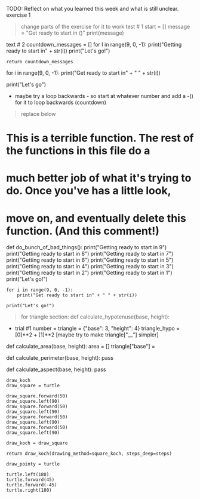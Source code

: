 TODO: Reflect on what you learned this week and what is still unclear.
exercise 1 
> change parts of the exercise for it to work 
test # 1
start = [] 
message = "Get ready to start in ()" 
print(message) 

text # 2
countdown_messages = []
    for I in range(9, 0, -1):
        print("Getting ready to start in" + str(i))
    print("Let's go!")

    return countdown_messages

for i in range(9, 0, -1):
  print("Get ready to start in" + " " + str(i))
  
print("Let's go")

- maybe try a loop backwards - so start at whatever number and add a -() 
for it to loop backwards (countdown)
 > replace below 
# This is a terrible function. The rest of the functions in this file do a
# much better job of what it's trying to do. Once you've has a little look,
# move on, and eventually delete this function. (And this comment!)
def do_bunch_of_bad_things():
    print("Getting ready to start in 9")
    print("Getting ready to start in 8")
    print("Getting ready to start in 7")
    print("Getting ready to start in 6")
    print("Getting ready to start in 5")
    print("Getting ready to start in 4")
    print("Getting ready to start in 3")
    print("Getting ready to start in 2")
    print("Getting ready to start in 1")
    print("Let's go!")

    for i in range(9, 0, -1):
        print("Get ready to start in" + " " + str(i))
        
    print("Let's go!")

> for triangle section: 
def calculate_hypotenuse(base, height):
- trial #1 
    number = 
    triangle = {"base": 3, "height": 4}
    triangle_hypo = [0]**2 + [1]**2
    [maybe try to make triangle["__"] simpler]


def calculate_area(base, height):
    area = []
    triangle["base"] = 
    



def calculate_perimeter(base, height):
    pass


def calculate_aspect(base, height):
    pass

    
    draw_koch 
    draw_square = turtle 

    draw_square.forward(50)
    draw_square.left(90)
    draw_square.forward(50)
    draw_square.left(90)
    draw_square.forward(50)
    draw_square.left(90)
    draw_square.forward(50)
    draw_square.left(90)

    draw_koch = draw_square 

    return draw_koch(drawing_method=square_koch, steps_deep=steps)

    draw_pointy = turtle 

    turtle.left(180)
    turtle.forward(45)
    turtle.forward(-45)
    turtle.right(180)
